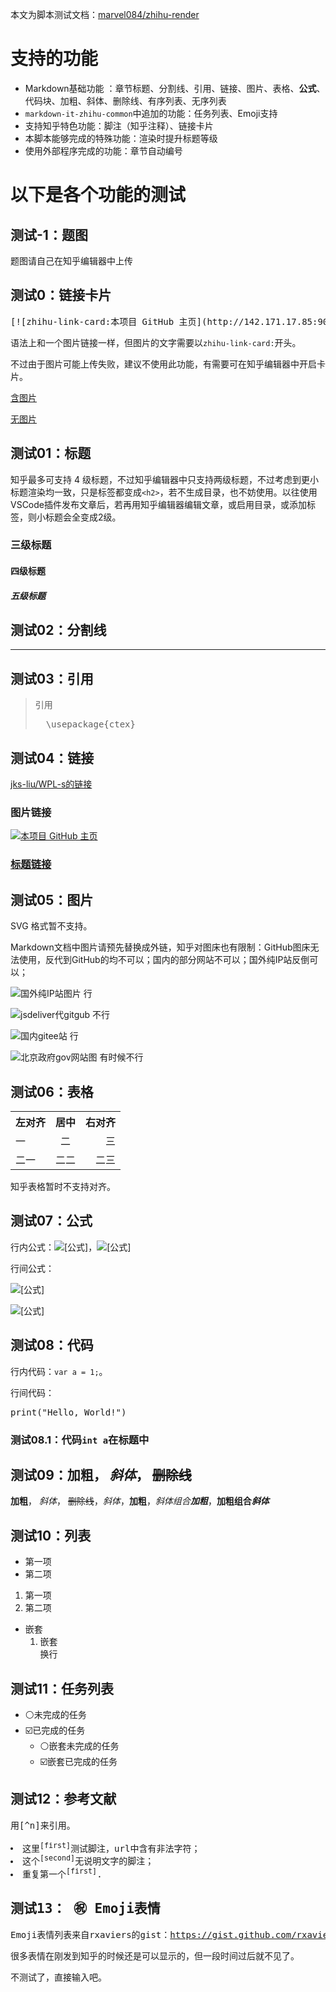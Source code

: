 <!-- 摘自 https://github.com/jks-liu/zhihu/blob/master/WPLs-introduction-and-test.md -->
<p>本文为脚本测试文档：<a href="https://github.com/marvel084/zhihu-render">marvel084/zhihu-render</a></p><h1>支持的功能</h1><ul>
<li>Markdown基础功能 ：章节标题、分割线、引用、链接、图片、表格、<strong>公式</strong>、代码块、加粗、斜体、删除线、有序列表、无序列表</li><li><code>markdown-it-zhihu-common</code>中追加的功能：任务列表、Emoji支持</li><li>支持知乎特色功能：脚注（知乎注释）、链接卡片</li><li>本脚本能够完成的特殊功能：渲染时提升标题等级</li><li>使用外部程序完成的功能：章节自动编号</li></ul><h1>以下是各个功能的测试</h1><h2>测试-1：题图</h2><p>题图请自己在知乎编辑器中上传</p><h2>测试0：链接卡片</h2><pre lang="md">[![zhihu-link-card:本项目 GitHub 主页](http://142.171.17.85:9001/tmp_zhihu/20240910/image-20240907234154879.png)](https://github.com/jks-liu/WPL-s)
</pre><p>语法上和一个图片链接一样，但图片的文字需要以<code>zhihu-link-card:</code>开头。</p><p>不过由于图片可能上传失败，建议不使用此功能，有需要可在知乎编辑器中开启卡片。</p><p><a href="https://github.com/marvel084/zhihu-render" data-draft-node="block" data-draft-type="link-card" data-image="http://142.171.17.85:9001/tmp_zhihu/20240910/image-20240907234154879.png" data-image-width="640" data-image-height="480">含图片</a></p><p><a href="https://github.com/marvel084/zhihu-render" data-draft-node="block" data-draft-type="link-card" data-image="" data-image-width="640" data-image-height="480">无图片</a></p><h2>测试01：标题</h2><p>知乎最多可支持 4 级标题，不过知乎编辑器中只支持两级标题，不过考虑到更小标题渲染均一致，只是标签都变成<code>&lt;h2&gt;</code>，若不生成目录，也不妨使用。以往使用VSCode插件发布文章后，若再用知乎编辑器编辑文章，或启用目录，或添加标签，则小标题会全变成2级。</p><h3>三级标题</h3><h4>四级标题</h4><h5>五级标题</h5><h2>测试02：分割线</h2><hr>
<h2>测试03：引用</h2><blockquote>
<p>引用</p><pre lang="latex">  \usepackage{ctex}
</pre></blockquote><h2>测试04：链接</h2><p><a href="https://github.com/jks-liu/WPL-s">jks-liu/WPL-s的链接</a></p><h3>图片链接</h3><p><a href="https://github.com/jks-liu/WPL-s"><img src="http://142.171.17.85:9001/tmp_zhihu/20240910/image-20240907234154879.png" alt="本项目 GitHub 主页" /></a></p><h3><a href="https://github.com/jks-liu/WPL-s">标题链接</a></h3><h2>测试05：图片</h2><p>SVG 格式暂不支持。</p><p>Markdown文档中图片请预先替换成外链，知乎对图床也有限制：GitHub图床无法使用，反代到GitHub的均不可以；国内的部分网站不可以；国外纯IP站反倒可以；</p><!-- ![本地 JPG 图片](pics/Along-the-River-During-the-Qingming-Festival.jpg)
`![本地 SVG 图片](pics/emission9.svg)` -->
<p><img src="http://142.171.17.85:9001/tmp_zhihu/20240912/IMG_0096.JPG" alt="国外纯IP站图片 行" /></p><p><img src="https://cdn.jsdelivr.net/gh/marvel084/pics/img/202409100103257.png" alt="jsdeliver代gitgub 不行" /></p><p><img src="https://gitee.com/drdrxp/bed/raw/_md2zhihu_foo/simple/18b61671112f3aeb-slim.jpg" alt="国内gitee站 行" /></p><p><img src="https://ghzrzyw.beijing.gov.cn/zhengwuxinxi/zxzt/mcbhdjt/yjnr/202106/W020210624519529895414.png" alt="北京政府gov网站图 有时候不行" /></p><!-- `![网络 SVG 图片](https://www.w3school.com.cn/svg/circle1.svg)` -->
<h2>测试06：表格</h2><table data-draft-node="block" data-draft-type="table" data-size="normal"><tbody><tr>
<th style="text-align:left">左对齐</th><th style="text-align:center">居中</th><th style="text-align:right">右对齐</th></tr><tr>
<td style="text-align:left">一</td><td style="text-align:center">二</td><td style="text-align:right">三</td></tr><tr>
<td style="text-align:left">二一</td><td style="text-align:center">二二</td><td style="text-align:right">二三</td></tr></tbody></table><p>知乎表格暂时不支持对齐。</p><h2>测试07：公式</h2><p>行内公式：<img src="https://www.zhihu.com/equation?tex=%5Calpha%20=%20%5Cbeta" alt="[公式]" eeimg="1" data-formula="\alpha = \beta">，<img src="https://www.zhihu.com/equation?tex=%E4%BA%BF=%E7%88%B1%E6%85%95*%E5%9B%9B%E4%B8%80%5E%7B%E5%B9%B3%E6%96%B9%7D" alt="[公式]" eeimg="1" data-formula="亿=爱慕*四一^{平方}"></p><p>行间公式：</p><p><img src="https://www.zhihu.com/equation?tex=%5Calpha%20=%20%5Cbeta%0A" alt="[公式]" eeimg="1" data-formula="\alpha = \beta
"></p><p><img src="https://www.zhihu.com/equation?tex=%E4%BA%BF=%E7%88%B1%E6%85%95*%E5%9B%9B%E4%B8%80%5E%7B%E5%B9%B3%E6%96%B9%7D%0A" alt="[公式]" eeimg="1" data-formula="亿=爱慕*四一^{平方}
"></p><h2>测试08：代码</h2><p>行内代码：<code>var a = 1;</code>。</p><p>行间代码：</p><pre lang="py">print(&quot;Hello, World!&quot;)
</pre><h3>测试08.1：代码<code>int a</code>在标题中</h3><h2>测试09：<strong>加粗</strong>， <em>斜体</em>， <s>删除线</s></h2><p><strong>加粗</strong>， <em>斜体</em>， <s>删除线</s>，<em>斜体</em>，<strong>加粗</strong>，<em>斜体组合<strong>加粗</strong></em>，<strong>加粗组合<em>斜体</em></strong></p><h2>测试10：列表</h2><ul>
<li>第一项</li><li>第二项</li></ul><ol>
<li>第一项</li><li>第二项</li></ol><ul>
<li>嵌套
<ol>
<li>嵌套<br>
换行</li></ol></li></ul><h2>测试11：任务列表</h2><ul>
<li>⚪未完成的任务</li><li>☑️已完成的任务
<ul>
<li>⚪嵌套未完成的任务</li><li>☑️嵌套已完成的任务</li></ul></li></ul><h2>测试12：参考文献</h2><pre lang="md">用[^n]来引用。

[^n]: https://网址.com 说明文字
</pre><p>注意字符 ^ 不能少。冒号后面有一个空格。网址中不能有空格。网址和说明文字之间有一个空格，说明文字自己可以有空格。</p><ul>
<li>这里<sup data-text="刘晞颜. 宝坻县记//乾隆《宝坻县志》卷十八《艺文下》, 清乾隆十年(1745)刻本, 总第620页. 哈佛燕京圖書館. 中國哲學書電子化計劃." data-url="https://ctext.org/wiki.pl?if=gb&amp;chapter=552474&amp;remap=gb#纪载宝坻县记" data-draft-node="inline" data-draft-type="reference" data-numero="first">[first]</sup>测试脚注，url中含有非法字符；</li><li>这个<sup data-text="" data-url="https://github.com/jks-liu/zhihu/blob/master/WPLs-introduction-and-test.md" data-draft-node="inline" data-draft-type="reference" data-numero="second">[second]</sup>无说明文字的脚注；</li><li>重复第一个<sup data-text="刘晞颜. 宝坻县记//乾隆《宝坻县志》卷十八《艺文下》, 清乾隆十年(1745)刻本, 总第620页. 哈佛燕京圖書館. 中國哲學書電子化計劃." data-url="https://ctext.org/wiki.pl?if=gb&amp;chapter=552474&amp;remap=gb#纪载宝坻县记" data-draft-node="inline" data-draft-type="reference" data-numero="first">[first]</sup>.</li></ul><h2>测试13： ㊗️ Emoji表情</h2><p>Emoji表情列表来自rxaviers的gist：<a href="https://gist.github.com/rxaviers/7360908">https://gist.github.com/rxaviers/7360908</a>。</p><p>很多表情在刚发到知乎的时候还是可以显示的，但一段时间过后就不见了。</p><p>不测试了，直接输入吧。</p>